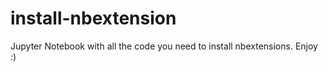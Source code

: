 # install-nbextension
Jupyter Notebook with all the code you need to install nbextensions. Enjoy :)

